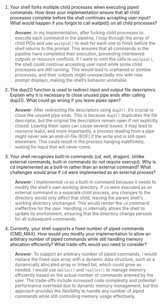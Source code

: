 1. Your shell forks multiple child processes when executing piped commands. How does your implementation ensure that all child processes complete before the shell continues accepting user input? What would happen if you forgot to call waitpid() on all child processes?

 > **Answer**: In my implementation, after forking child processes to execute each command in the pipeline, I loop through the array of child PIDs and use `waitpid()` to wait for each one to finish before the shell returns to the prompt. This ensures that all commands in the pipeline have completed their execution, preventing interleaved outputs or resource conflicts. If I were to omit the calls to `waitpid()`, the shell could continue accepting user input while some child processes are still running. This would lead to orphaned or zombie processes, and their outputs might unexpectedly mix with new prompt displays, making the shell’s behavior unreliable.

2. The dup2() function is used to redirect input and output file descriptors. Explain why it is necessary to close unused pipe ends after calling dup2(). What could go wrong if you leave pipes open?

 > **Answer**: After redirecting file descriptors using `dup2()`, it’s crucial to close the unused pipe ends. This is because `dup2()` duplicates the file descriptor, but the original file descriptors remain open if not explicitly closed. Leaving them open can cause several issues: it may lead to resource leaks, and more importantly, a process reading from a pipe might never see an end-of-file (EOF) if the write end is still open elsewhere. This could result in the process hanging indefinitely, waiting for input that will never come.

3. Your shell recognizes built-in commands (cd, exit, dragon). Unlike external commands, built-in commands do not require execvp(). Why is cd implemented as a built-in rather than an external command? What challenges would arise if cd were implemented as an external process?

 > **Answer**: I implemented `cd` as a built-in command because it needs to modify the shell's own working directory. If `cd` were executed as an external command in a separate child process, any changes to the directory would only affect that child, leaving the parent shell's working directory unchanged. This would render the `cd` command ineffective for the user. Handling `cd` internally allows the shell to update its environment, ensuring that the directory change persists for all subsequent commands.

4. Currently, your shell supports a fixed number of piped commands (CMD_MAX). How would you modify your implementation to allow an arbitrary number of piped commands while still handling memory allocation efficiently? What trade-offs would you need to consider?

 > **Answer**: To support an arbitrary number of piped commands, I would replace the fixed-size array with a dynamic data structure, such as a dynamically allocated array or linked list, which could grow as needed. I would use `malloc()` and `realloc()` to manage memory efficiently based on the actual number of commands entered by the user. The trade-offs include increased code complexity and potential performance overhead due to dynamic memory management, but this approach provides the flexibility to handle any number of piped commands while still controlling memory usage effectively. 
